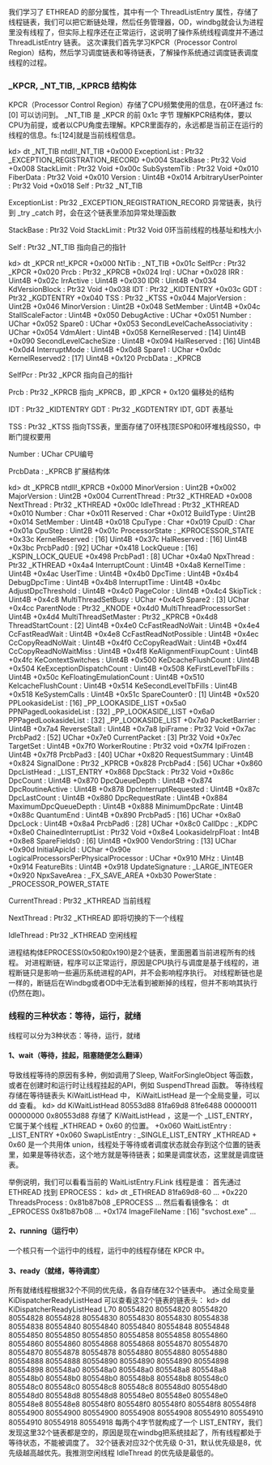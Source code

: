 我们学习了 ETHREAD 的部分属性，其中有一个 ThreadListEntry 属性，存储了线程链表，我们可以把它断链处理，然后任务管理器，OD，windbg就会认为进程里没有线程了，但实际上程序还在正常运行，这说明了操作系统线程调度并不通过 ThreadListEntry 链表。
这次课我们首先学习KPCR（Processor Control Region）结构，然后学习调度链表和等待链表，了解操作系统通过调度链表调度线程的过程。

### _KPCR, _NT_TIB, _KPRCB 结构体
KPCR（Processor Control Region）存储了CPU频繁使用的信息，在0环通过 fs:[0] 可以访问到。
_NT_TIB 是 _KPCR 的前 0x1c 字节
理解KPCR结构体，要以CPU为前提，或者以CPU角度去理解。KPCR里面存的，永远都是当前正在运行的线程的信息。fs:[124]就是当前线程信息。

kd> dt _NT_TIB
ntdll!_NT_TIB
   +0x000 ExceptionList    : Ptr32 _EXCEPTION_REGISTRATION_RECORD 
   +0x004 StackBase        : Ptr32 Void
   +0x008 StackLimit       : Ptr32 Void
   +0x00c SubSystemTib     : Ptr32 Void
   +0x010 FiberData        : Ptr32 Void
   +0x010 Version          : Uint4B
   +0x014 ArbitraryUserPointer : Ptr32 Void
   +0x018 Self             : Ptr32 _NT_TIB

ExceptionList    : Ptr32 _EXCEPTION_REGISTRATION_RECORD
异常链表，执行到 _try _catch 时，会在这个链表里添加异常处理函数

StackBase        : Ptr32 Void
StackLimit       : Ptr32 Void
0环当前线程的栈基址和栈大小

Self             : Ptr32 _NT_TIB
指向自己的指针

kd> dt _KPCR
nt!_KPCR
   +0x000 NtTib            : _NT_TIB
   +0x01c SelfPcr          : Ptr32 _KPCR
   +0x020 Prcb             : Ptr32 _KPRCB
   +0x024 Irql             : UChar
   +0x028 IRR              : Uint4B
   +0x02c IrrActive        : Uint4B
   +0x030 IDR              : Uint4B
   +0x034 KdVersionBlock   : Ptr32 Void
   +0x038 IDT              : Ptr32 _KIDTENTRY
   +0x03c GDT              : Ptr32 _KGDTENTRY
   +0x040 TSS              : Ptr32 _KTSS
   +0x044 MajorVersion     : Uint2B
   +0x046 MinorVersion     : Uint2B
   +0x048 SetMember        : Uint4B
   +0x04c StallScaleFactor : Uint4B
   +0x050 DebugActive      : UChar
   +0x051 Number           : UChar
   +0x052 Spare0           : UChar
   +0x053 SecondLevelCacheAssociativity : UChar
   +0x054 VdmAlert         : Uint4B
   +0x058 KernelReserved   : [14] Uint4B
   +0x090 SecondLevelCacheSize : Uint4B
   +0x094 HalReserved      : [16] Uint4B
   +0x0d4 InterruptMode    : Uint4B
   +0x0d8 Spare1           : UChar
   +0x0dc KernelReserved2  : [17] Uint4B
   +0x120 PrcbData         : _KPRCB

SelfPcr          : Ptr32 _KPCR
指向自己的指针

Prcb             : Ptr32 _KPRCB
指向 _KPRCB，即 _KPCR + 0x120 偏移处的结构

IDT              : Ptr32 _KIDTENTRY
GDT              : Ptr32 _KGDTENTRY
IDT, GDT 表基址

TSS              : Ptr32 _KTSS
指向TSS表，里面存储了0环栈顶ESP0和0环堆栈段SS0，中断门提权要用

Number           : UChar
CPU编号

PrcbData         : _KPRCB
扩展结构体

kd> dt _KPRCB
ntdll!_KPRCB
   +0x000 MinorVersion     : Uint2B
   +0x002 MajorVersion     : Uint2B
   +0x004 CurrentThread    : Ptr32 _KTHREAD
   +0x008 NextThread       : Ptr32 _KTHREAD
   +0x00c IdleThread       : Ptr32 _KTHREAD
   +0x010 Number           : Char
   +0x011 Reserved         : Char
   +0x012 BuildType        : Uint2B
   +0x014 SetMember        : Uint4B
   +0x018 CpuType          : Char
   +0x019 CpuID            : Char
   +0x01a CpuStep          : Uint2B
   +0x01c ProcessorState   : _KPROCESSOR_STATE
   +0x33c KernelReserved   : [16] Uint4B
   +0x37c HalReserved      : [16] Uint4B
   +0x3bc PrcbPad0         : [92] UChar
   +0x418 LockQueue        : [16] _KSPIN_LOCK_QUEUE
   +0x498 PrcbPad1         : [8] UChar
   +0x4a0 NpxThread        : Ptr32 _KTHREAD
   +0x4a4 InterruptCount   : Uint4B
   +0x4a8 KernelTime       : Uint4B
   +0x4ac UserTime         : Uint4B
   +0x4b0 DpcTime          : Uint4B
   +0x4b4 DebugDpcTime     : Uint4B
   +0x4b8 InterruptTime    : Uint4B
   +0x4bc AdjustDpcThreshold : Uint4B
   +0x4c0 PageColor        : Uint4B
   +0x4c4 SkipTick         : Uint4B
   +0x4c8 MultiThreadSetBusy : UChar
   +0x4c9 Spare2           : [3] UChar
   +0x4cc ParentNode       : Ptr32 _KNODE
   +0x4d0 MultiThreadProcessorSet : Uint4B
   +0x4d4 MultiThreadSetMaster : Ptr32 _KPRCB
   +0x4d8 ThreadStartCount : [2] Uint4B
   +0x4e0 CcFastReadNoWait : Uint4B
   +0x4e4 CcFastReadWait   : Uint4B
   +0x4e8 CcFastReadNotPossible : Uint4B
   +0x4ec CcCopyReadNoWait : Uint4B
   +0x4f0 CcCopyReadWait   : Uint4B
   +0x4f4 CcCopyReadNoWaitMiss : Uint4B
   +0x4f8 KeAlignmentFixupCount : Uint4B
   +0x4fc KeContextSwitches : Uint4B
   +0x500 KeDcacheFlushCount : Uint4B
   +0x504 KeExceptionDispatchCount : Uint4B
   +0x508 KeFirstLevelTbFills : Uint4B
   +0x50c KeFloatingEmulationCount : Uint4B
   +0x510 KeIcacheFlushCount : Uint4B
   +0x514 KeSecondLevelTbFills : Uint4B
   +0x518 KeSystemCalls    : Uint4B
   +0x51c SpareCounter0    : [1] Uint4B
   +0x520 PPLookasideList  : [16] _PP_LOOKASIDE_LIST
   +0x5a0 PPNPagedLookasideList : [32] _PP_LOOKASIDE_LIST
   +0x6a0 PPPagedLookasideList : [32] _PP_LOOKASIDE_LIST
   +0x7a0 PacketBarrier    : Uint4B
   +0x7a4 ReverseStall     : Uint4B
   +0x7a8 IpiFrame         : Ptr32 Void
   +0x7ac PrcbPad2         : [52] UChar
   +0x7e0 CurrentPacket    : [3] Ptr32 Void
   +0x7ec TargetSet        : Uint4B
   +0x7f0 WorkerRoutine    : Ptr32     void 
   +0x7f4 IpiFrozen        : Uint4B
   +0x7f8 PrcbPad3         : [40] UChar
   +0x820 RequestSummary   : Uint4B
   +0x824 SignalDone       : Ptr32 _KPRCB
   +0x828 PrcbPad4         : [56] UChar
   +0x860 DpcListHead      : _LIST_ENTRY
   +0x868 DpcStack         : Ptr32 Void
   +0x86c DpcCount         : Uint4B
   +0x870 DpcQueueDepth    : Uint4B
   +0x874 DpcRoutineActive : Uint4B
   +0x878 DpcInterruptRequested : Uint4B
   +0x87c DpcLastCount     : Uint4B
   +0x880 DpcRequestRate   : Uint4B
   +0x884 MaximumDpcQueueDepth : Uint4B
   +0x888 MinimumDpcRate   : Uint4B
   +0x88c QuantumEnd       : Uint4B
   +0x890 PrcbPad5         : [16] UChar
   +0x8a0 DpcLock          : Uint4B
   +0x8a4 PrcbPad6         : [28] UChar
   +0x8c0 CallDpc          : _KDPC
   +0x8e0 ChainedInterruptList : Ptr32 Void
   +0x8e4 LookasideIrpFloat : Int4B
   +0x8e8 SpareFields0     : [6] Uint4B
   +0x900 VendorString     : [13] UChar
   +0x90d InitialApicId    : UChar
   +0x90e LogicalProcessorsPerPhysicalProcessor : UChar
   +0x910 MHz              : Uint4B
   +0x914 FeatureBits      : Uint4B
   +0x918 UpdateSignature  : _LARGE_INTEGER
   +0x920 NpxSaveArea      : _FX_SAVE_AREA
   +0xb30 PowerState       : _PROCESSOR_POWER_STATE

CurrentThread    : Ptr32 _KTHREAD
当前线程

NextThread       : Ptr32 _KTHREAD
即将切换的下一个线程

IdleThread       : Ptr32 _KTHREAD
空闲线程

进程结构体EPROCESS(0x50和0x190)是2个链表，里面圈着当前进程所有的线程。
对进程断链，程序可以正常运行，原因是CPU执行与调度是基于线程的，进程断链只是影响一些遍历系统进程的API，并不会影响程序执行。
对线程断链也是一样的，断链后在Windbg或者OD中无法看到被断掉的线程，但并不影响其执行(仍然在跑)。

### 线程的三种状态：等待，运行，就绪
线程可以分为3种状态：等待，运行，就绪
#### 1、wait（等待，挂起，阻塞随便怎么翻译）
导致线程等待的原因有多种，例如调用了Sleep, WaitForSingleObject 等函数，或者在创建时和运行时让线程挂起的API，例如 SuspendThread 函数。
等待线程存储在等待链表头 KiWaitListHead 中， KiWaitListHead 是一个全局变量，可以 dd 查看。
kd> dd KiWaitListHead
80553d88  81fa69d8 81fe6488 00000011 00000000
0x80553d88 存储了 KiWaitListHead ，这是一个 _LIST_ENTRY，它属于某个线程 _KTHREAD + 0x60 的位置。
+0x060 WaitListEntry    : _LIST_ENTRY
+0x060 SwapListEntry    : _SINGLE_LIST_ENTRY
_KTHREAD + 0x60 是一个共用体 union，线程处于等待或者调度状态就会存到这个位置的链表里，如果是等待状态，这个地方就是等待链表；如果是调度状态，这里就是调度链表。

举例说明，我们可以看看当前的 WaitListEntry.FLink 线程是谁：
首先通过 ETHREAD 找到 EPROCESS：
kd> dt _ETHREAD 81fa69d8-60
...
+0x220 ThreadsProcess   : 0x81b87b08 _EPROCESS
...
然后看看镜像名：
dt _EPROCESS 0x81b87b08 
...
+0x174 ImageFileName    : [16]  "svchost.exe"
...
#### 2、running（运行中）
一个核只有一个运行中的线程，运行中的线程存储在 KPCR 中。
#### 3、ready（就绪，等待调度）
所有就绪线程根据32个不同的优先级，各自存储在32个链表中。
通过全局变量 KiDispatcherReadyListHead 可以查看这32个链表的链表头：
kd> dd KiDispatcherReadyListHead L70
80554820  80554820 80554820 80554828 80554828
80554830  80554830 80554830 80554838 80554838
80554840  80554840 80554840 80554848 80554848
80554850  80554850 80554850 80554858 80554858
80554860  80554860 80554860 80554868 80554868
80554870  80554870 80554870 80554878 80554878
80554880  80554880 80554880 80554888 80554888
80554890  80554890 80554890 80554898 80554898
805548a0  805548a0 805548a0 805548a8 805548a8
805548b0  805548b0 805548b0 805548b8 805548b8
805548c0  805548c0 805548c0 805548c8 805548c8
805548d0  805548d0 805548d0 805548d8 805548d8
805548e0  805548e0 805548e0 805548e8 805548e8
805548f0  805548f0 805548f0 805548f8 805548f8
80554900  80554900 80554900 80554908 80554908
80554910  80554910 80554910 80554918 80554918
每两个4字节就构成了一个 LIST_ENTRY，我们发现这里32个链表都是空的，原因是现在windbg把系统挂起了，所有线程都处于等待状态，不能被调度了。
32个链表对应32个优先级 0-31，默认优先级是8，优先级越高越优先。我推测空闲线程 IdleThread 的优先级是最低的。
